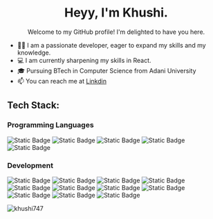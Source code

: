  

<h1 align="center">Heyy, I'm Khushi.</h1>
<p align="center">Welcome to my GitHub profile! I'm delighted to have you here.</p>
 
- 👩‍💻 I am a passionate developer, eager to expand my skills and my knowledge.
- 💻 I am currently sharpening my skills in React.
- 🎓 Pursuing BTech in Computer Science from Adani University
- 📫 You can reach me at <a href="www.linkedin.com/in/khushi-shukla-8b5928237">Linkdin</a>  



<h2 align="left">Tech Stack:</h2>

<h3 align="left">Programming Languages</h3>
<p align="left">
<img alt="Static Badge" src="https://img.shields.io/badge/C%2B%2B-black?logo=C%2B%2B">
<img alt="Static Badge" src="https://img.shields.io/badge/Javascript-black?logo=Javascript">
<img alt="Static Badge" src="https://img.shields.io/badge/Python-black?logo=python">
<img alt="Static Badge" src="https://img.shields.io/badge/C-black?logo=c">
<img alt="Static Badge" src="https://img.shields.io/badge/Java-black?logo=java">
</p>



<h3 align="left">Development</h3>
<p align="left">
<img alt="Static Badge" src="https://img.shields.io/badge/HTML5-black?logo=HTML5">
<img alt="Static Badge" src="https://img.shields.io/badge/CSS-black?logo=CSS">
<img alt="Static Badge" src="https://img.shields.io/badge/bootstrap-black?logo=Bootstrap">
<img alt="Static Badge" src="https://img.shields.io/badge/TailwindCSS-black?logo=TailwindCSS">
<img alt="Static Badge" src="https://img.shields.io/badge/MongoDB-black?logo=MongoDB">
<img alt="Static Badge" src="https://img.shields.io/badge/Express.JS-black?logo=Express">
<img alt="Static Badge" src="https://img.shields.io/badge/react-black?logo=React">
<img alt="Static Badge" src="https://img.shields.io/badge/Node.JS-black?logo=Node">
<img alt="Static Badge" src="https://img.shields.io/badge/MySQL-black?logo=MySQL">
<img alt="Static Badge" src="https://img.shields.io/badge/%20Postman-black?logo=Postman">
<img alt="Static Badge" src="https://img.shields.io/badge/Git-black?logo=Git">
</p>
 


 

<p><img align="center" src="https://github-readme-stats.vercel.app/api/top-langs?username=khushi747&show_icons=true&locale=en&layout=compact" alt="khushi747" /></p>

